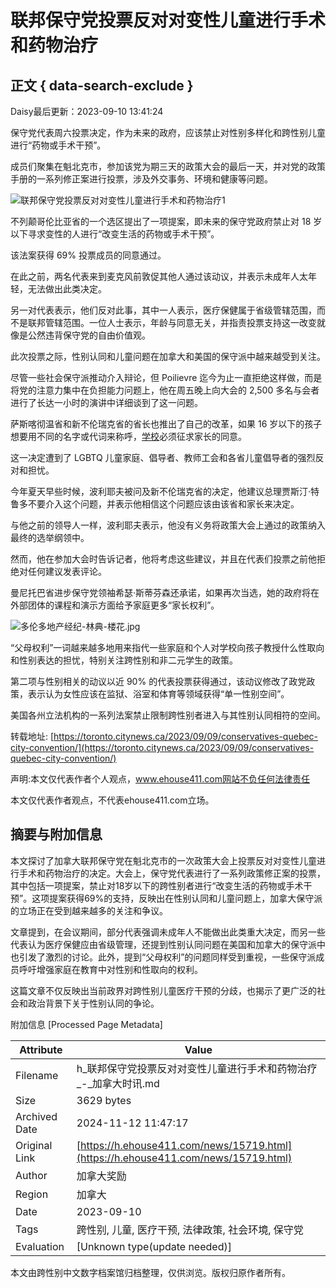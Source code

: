 # 联邦保守党投票反对对变性儿童进行手术和药物治疗

## 正文 { data-search-exclude }


Daisy最后更新：2023-09-10 13:41:24

保守党代表周六投票决定，作为未来的政府，应该禁止对性别多样化和跨性别儿童进行“药物或手术干预”。

成员们聚集在魁北克市，参加该党为期三天的政策大会的最后一天，并对党的政策手册的一系列修正案进行投票，涉及外交事务、环境和健康等问题。

![联邦保守党投票反对对变性儿童进行手术和药物治疗1](https://img.ehouse411.com/upload/detailimgs/image/20230910/6382995016560010903858074.jpg)

不列颠哥伦比亚省的一个选区提出了一项提案，即未来的保守党政府禁止对 18 岁以下寻求变性的人进行“改变生活的药物或手术干预”。

该法案获得 69% 投票成员的同意通过。

在此之前，两名代表来到麦克风前敦促其他人通过该动议，并表示未成年人太年轻，无法做出此类决定。

另一对代表表示，他们反对此事，其中一人表示，医疗保健属于省级管辖范围，而不是联邦管辖范围。一位人士表示，年龄与同意无关，并指责投票支持这一改变就像是公然违背保守党的自由价值观。

此次投票之际，性别认同和儿童问题在加拿大和美国的保守派中越来越受到关注。

尽管一些社会保守派推动介入辩论，但 Poilievre 迄今为止一直拒绝这样做，而是将党的注意力集中在负担能力问题上，他在周五晚上向大会的 2,500 多名与会者进行了长达一小时的演讲中详细谈到了这一问题。

萨斯喀彻温省和新不伦瑞克省的省长也推出了自己的改革，如果 16 岁以下的孩子想要用不同的名字或代词来称呼，[学校](/school/list-1-0-0-0-0-po-ct-kw)必须征求家长的同意。

这一决定遭到了 LGBTQ 儿童家庭、倡导者、教师工会和各省儿童倡导者的强烈反对和担忧。

今年夏天早些时候，波利耶夫被问及新不伦瑞克省的决定，他建议总理贾斯汀·特鲁多不要介入这个问题，并表示他相信这个问题应该由该省和家长来决定。

与他之前的领导人一样，波利耶夫表示，他没有义务将政策大会上通过的政策纳入最终的选举纲领中。

然而，他在参加大会时告诉记者，他将考虑这些建议，并且在代表们投票之前他拒绝对任何建议发表评论。

曼尼托巴省进步保守党领袖希瑟·斯蒂芬森还承诺，如果再次当选，她的政府将在外部团体的课程和演示方面给予家庭更多“家长权利”。

![多伦多地产经纪-林典-楼花.jpg](https://img.ehouse411.com/upload/detailimgs/image/20230910/6382995018072509091003968.jpg)

“父母权利”一词越来越多地用来指代一些家庭和个人对学校向孩子教授什么性取向和性别表达的担忧，特别关注跨性别和非二元学生的政策。

第二项与性别相关的动议以近 90% 的代表投票获得通过，该动议修改了政党政策，表示认为女性应该在监狱、浴室和体育等领域获得“单一性别空间”。

美国各州立法机构的一系列法案禁止限制跨性别者进入与其性别认同相符的空间。

转载地址: [https://toronto.citynews.ca/2023/09/09/conservatives-quebec-city-convention/](https://toronto.citynews.ca/2023/09/09/conservatives-quebec-city-convention/)

声明:本文仅代表作者个人观点，www.ehouse411.com网站不负任何法律责任

本文仅代表作者观点，不代表ehouse411.com立场。

## 摘要与附加信息

<!-- tcd_abstract -->
本文探讨了加拿大联邦保守党在魁北克市的一次政策大会上投票反对对变性儿童进行手术和药物治疗的决定。大会上，保守党代表进行了一系列政策修正案的投票，其中包括一项提案，禁止对18岁以下的跨性别者进行“改变生活的药物或手术干预”。这项提案获得69%的支持，反映出在性别认同和儿童问题上，加拿大保守派的立场正在受到越来越多的关注和争议。

文章提到，在会议期间，部分代表强调未成年人不能做出此类重大决定，而另一些代表认为医疗保健应由省级管理，还提到性别认同问题在美国和加拿大的保守派中也引发了激烈的讨论。此外，提到“父母权利”的问题同样受到重视，一些保守派成员呼吁增强家庭在教育中对性别和性取向的权利。

这篇文章不仅反映出当前政界对跨性别儿童医疗干预的分歧，也揭示了更广泛的社会和政治背景下关于性别认同的争论。
<!-- tcd_abstract_end -->

附加信息 [Processed Page Metadata]

| Attribute       | Value                                  |
|-----------------|----------------------------------------|
| Filename        | h_联邦保守党投票反对对变性儿童进行手术和药物治疗_-_加拿大时讯.md                             |
| Size            | 3629 bytes                           |
| Archived Date   | 2024-11-12 11:47:17                             |
| Original Link   | [https://h.ehouse411.com/news/15719.html](https://h.ehouse411.com/news/15719.html)                       |
| Author          | 加拿大奖励                               |
| Region          | 加拿大                               |
| Date            | 2023-09-10                                 |
| Tags            | 跨性别, 儿童, 医疗干预, 法律政策, 社会环境, 保守党                                 |
| Evaluation            | [Unknown type(update needed)]                                 |
<!-- tcd_table_end -->

本文由跨性别中文数字档案馆归档整理，仅供浏览。版权归原作者所有。
